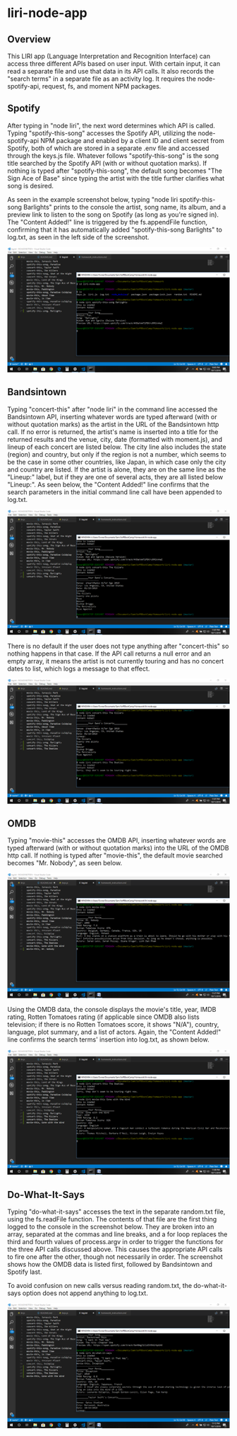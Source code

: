 # liri-node-app

## Overview

This LIRI app (Language Interpretation and Recognition Interface) can access three different APIs based on user input. With certain input, it can read a separate file and use that data in its API calls. It also records the "search terms" in a separate file as an activity log. It requires the node-spotify-api, request, fs, and moment NPM packages.

## Spotify

After typing in "node liri", the next word determines which API is called. Typing "spotify-this-song" accesses the Spotify API, utilizing the node-spotify-api NPM package and enabled by a client ID and client secret from Spotify, both of which are stored in a separate .env file and accessed through the keys.js file. Whatever follows "spotify-this-song" is the song title searched by the Spotify API (with or without quotation marks). If nothing is typed after "spotify-this-song", the default song becomes "The Sign Ace of Base" since typing the artist with the title further clarifies what song is desired.

As seen in the example screenshot below, typing "node liri spotify-this-song Barlights" prints to the console the artist, song name, its album, and a preview link to listen to the song on Spotify (as long as you're signed in). The "Content Added!" line is triggered by the fs.appendFile function, confirming that it has automatically added "spotify-this-song Barlights" to log.txt, as seen in the left side of the screenshot.

![First Log Screenshot](/images/firstLog.png)


## Bandsintown

Typing "concert-this" after "node liri" in the command line accessed the Bandsintown API, inserting whatever words are typed afterward (with or without quotation marks) as the artist in the URL of the Bandsintown http call. If no error is returned, the artist's name is inserted into a title for the returned results and the venue, city, date (formatted with moment.js), and lineup of each concert are listed below. The city line also includes the state (region) and country, but only if the region is not a number, which seems to be the case in some other countries, like Japan, in which case only the city and country are listed. If the artist is alone, they are on the same line as the "Lineup:" label, but if they are one of several acts, they are all listed below "Lineup:". As seen below, the "Content Added!" line confirms that the search parameters in the initial command line call have been appended to log.txt.

![Second Log Screenshot](/images/secondLog.png)

There is no default if the user does not type anything after "concert-this" so nothing happens in that case. If the API call returns a null error and an empty array, it means the artist is not currently touring and has no concert dates to list, which logs a message to that effect.

![Third Log Screenshot](/images/thirdLog.png)

## OMDB

Typing "movie-this" accesses the OMDB API, inserting whatever words are typed afterward (with or without quotation marks) into the URL of the OMDB http call. If nothing is typed after "movie-this", the default movie searched becomes "Mr. Nobody", as seen below.

![Fourth Log Screenshot](/images/fourthLog.png)

Using the OMDB data, the console displays the movie's title, year, IMDB rating, Rotten Tomatoes rating (if applicable since OMDB also lists television; if there is no Rotten Tomatoes score, it shows "N/A"), country, language, plot summary, and a list of actors. Again, the "Content Added!" line confirms the search terms' insertion into log.txt, as shown below.

![Fifth Log Screenshot](/images/fifthLog.png)

## Do-What-It-Says

Typing "do-what-it-says" accesses the text in the separate random.txt file, using the fs.readFile function. The contents of that file are the first thing logged to the console in the screenshot below. They are broken into an array, separated at the commas and line breaks, and a for loop replaces the third and fourth values of process.argv in order to trigger the functions for the three API calls discussed above. This causes the appropriate API calls to fire one after the other, though not necessarily in order. The screenshot shows how the OMDB data is listed first, followed by Bandsintown and Spotify last.

To avoid confusion on new calls versus reading random.txt, the do-what-it-says option does not append anything to log.txt.

![Sixth Log Screenshot](/images/sixthLog.png)